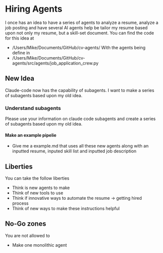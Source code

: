 # Hiring Agents
I once has an idea to have a series of agents to analyze a resume, analyze a job posting and have several AI agents help be tailor my resume based upon not only my resume, but a skill-set document. 
You can find the code for this idea at 
- /Users/Mike/Documents/GitHub/cv-agents/
With the agents being define in 
- /Users/Mike/Documents/GitHub/cv-agents/src/agents/job_application_crew.py

## New Idea
Claude-code now has the capability of subagents. I want to make a series of subagents based upon my old idea.

### Understand subagents
Please use your information on claude code subagents and create a series of subagents based upon my old idea.

#### Make an example pipelie
- Give me a example.md that uses all these new agents along with an inputted resume, inputed skill list and inputted job description

## Liberties
You can take the follow liberties
- Think is new agents to make
- Think of new tools to use
- Think if innovative ways to automate the resume -> getting hired process
- Think of new ways to make these instructions helpful

## No-Go zones
You are not allowed to
- Make one monolithic agent

